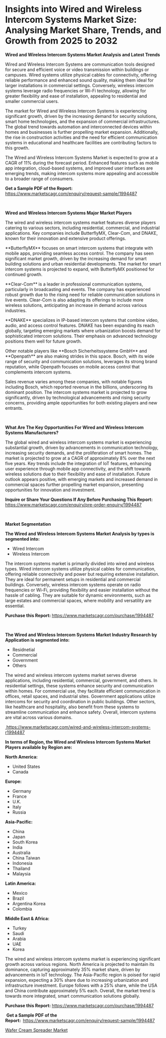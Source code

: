 <p><h1>Insights into Wired and Wireless Intercom Systems Market Size: Analysing Market Share, Trends, and Growth from 2025 to 2032</h1></p><p><strong>Wired and Wireless Intercom Systems Market Analysis and Latest Trends</strong></p>
<p><p>Wired and Wireless Intercom Systems are communication tools designed for secure and efficient voice or video transmission within buildings or campuses. Wired systems utilize physical cables for connectivity, offering reliable performance and enhanced sound quality, making them ideal for larger installations in commercial settings. Conversely, wireless intercom systems leverage radio frequencies or Wi-Fi technology, allowing for greater flexibility and ease of installation, appealing to residential and smaller commercial users.</p><p>The market for Wired and Wireless Intercom Systems is experiencing significant growth, driven by the increasing demand for security solutions, smart home technologies, and the expansion of commercial infrastructures. The global trend towards automation and interconnected devices within homes and businesses is further propelling market expansion. Additionally, the rise in construction activities and the need for efficient communication systems in educational and healthcare facilities are contributing factors to this growth.</p><p>The Wired and Wireless Intercom Systems Market is expected to grow at a CAGR of 11% during the forecast period. Enhanced features such as mobile app integration, cloud-based systems, and improved user interfaces are emerging trends, making intercom systems more appealing and accessible to a broader range of consumers.</p></p>
<p><strong>Get a Sample PDF of the Report:&nbsp;</strong> <a href="https://www.marketscagr.com/enquiry/request-sample/1994487?utm_campaign=2822&utm_medium=2&utm_source=Github&utm_content=ia&utm_term=02032025&utm_id=wired-and-wireless-intercom-systems">https://www.marketscagr.com/enquiry/request-sample/1994487</a></p>
<p>&nbsp;</p>
<p><strong>Wired and Wireless Intercom Systems Major Market Players</strong></p>
<p><p>The wired and wireless intercom systems market features diverse players catering to various sectors, including residential, commercial, and industrial applications. Key companies include ButterflyMX, Clear-Com, and DNAKE, known for their innovation and extensive product offerings.</p><p>**ButterflyMX** focuses on smart intercom systems that integrate with mobile apps, providing seamless access control. The company has seen significant market growth, driven by the increasing demand for smart building solutions and urban residential developments. The market for smart intercom systems is projected to expand, with ButterflyMX positioned for continued growth.</p><p>**Clear-Com** is a leader in professional communication systems, particularly in broadcasting and events. The company has experienced robust growth due to the rising need for reliable communication solutions in live events. Clear-Com is also adapting its offerings to include more wireless solutions, anticipating an increase in demand across various industries.</p><p>**DNAKE** specializes in IP-based intercom systems that combine video, audio, and access control features. DNAKE has been expanding its reach globally, targeting emerging markets where urbanization boosts demand for sophisticated intercom solutions. Their emphasis on advanced technology positions them well for future growth.</p><p>Other notable players like **Bosch Sicherheitssysteme GmbH** and **Openpath** are also making strides in this space. Bosch, with its wide range of security and communication solutions, leverages its strong brand reputation, while Openpath focuses on mobile access control that complements intercom systems.</p><p>Sales revenue varies among these companies, with notable figures including Bosch, which reported revenue in the billions, underscoring its dominant position. The intercom systems market is projected to grow significantly, driven by technological advancements and rising security concerns, providing ample opportunities for both existing players and new entrants.</p></p>
<p>&nbsp;</p>
<p><strong>What Are The Key Opportunities For Wired and Wireless Intercom Systems Manufacturers?</strong></p>
<p><p>The global wired and wireless intercom systems market is experiencing substantial growth, driven by advancements in communication technology, increasing security demands, and the proliferation of smart homes. The market is projected to grow at a CAGR of approximately 8% over the next five years. Key trends include the integration of IoT features, enhancing user experience through mobile app connectivity, and the shift towards wireless solutions due to their flexibility and ease of installation. Future outlook appears positive, with emerging markets and increased demand in commercial spaces further propelling market expansion, presenting opportunities for innovation and investment.</p></p>
<p><strong>Inquire or Share Your Questions If Any Before Purchasing This Report:</strong> <a href="https://www.marketscagr.com/enquiry/pre-order-enquiry/1994487?utm_campaign=2822&utm_medium=2&utm_source=Github&utm_content=ia&utm_term=02032025&utm_id=wired-and-wireless-intercom-systems">https://www.marketscagr.com/enquiry/pre-order-enquiry/1994487</a></p>
<p>&nbsp;</p>
<p><strong>Market Segmentation</strong></p>
<p><strong>The Wired and Wireless Intercom Systems Market Analysis by types is segmented into:</strong></p>
<p><ul><li>Wired Intercom</li><li>Wireless Intercom</li></ul></p>
<p><p>The intercom systems market is primarily divided into wired and wireless types. Wired intercom systems utilize physical cables for communication, offering reliable connectivity and power but requiring extensive installation. They are ideal for permanent setups in residential and commercial buildings. Conversely, wireless intercom systems operate on radio frequencies or Wi-Fi, providing flexibility and easier installation without the hassle of cabling. They are suitable for dynamic environments, such as large estates and commercial spaces, where mobility and versatility are essential.</p></p>
<p><strong>Purchase this Report:&nbsp;</strong><a href="https://www.marketscagr.com/purchase/1994487?utm_campaign=2822&utm_medium=2&utm_source=Github&utm_content=ia&utm_term=02032025&utm_id=wired-and-wireless-intercom-systems">https://www.marketscagr.com/purchase/1994487</a></p>
<p>&nbsp;</p>
<p><strong>The Wired and Wireless Intercom Systems Market Industry Research by Application is segmented into:</strong></p>
<p><ul><li>Residnetial</li><li>Commercial</li><li>Government</li><li>Others</li></ul></p>
<p><p>The wired and wireless intercom systems market serves diverse applications, including residential, commercial, government, and others. In residential settings, these systems enhance security and communication within homes. For commercial use, they facilitate efficient communication in offices, retail spaces, and industrial sites. Government applications utilize intercoms for security and coordination in public buildings. Other sectors, like healthcare and hospitality, also benefit from these systems to streamline communication and enhance safety. Overall, intercom systems are vital across various domains.</p></p>
<p><a href="https://www.marketscagr.com/wired-and-wireless-intercom-systems-r1994487?utm_campaign=2822&utm_medium=2&utm_source=Github&utm_content=ia&utm_term=02032025&utm_id=wired-and-wireless-intercom-systems">&nbsp;https://www.marketscagr.com/wired-and-wireless-intercom-systems-r1994487</a></p>
<p><strong>In terms of Region, the Wired and Wireless Intercom Systems Market Players available by Region are:</strong></p>
<p>
    <p> <strong> North America: </strong>
        <ul>
            <li>United States</li>
            <li>Canada</li>
        </ul>
        </p> 
    <p> <strong> Europe: </strong>
        <ul>
            <li>Germany</li>
            <li>France</li>
            <li>U.K.</li>
            <li>Italy</li>
            <li>Russia</li>
        </ul>
        </p> 
    <p> <strong> Asia-Pacific: </strong>
        <ul>
            <li>China</li>
            <li>Japan</li>
            <li>South Korea</li>
            <li>India</li>
            <li>Australia</li>
            <li>China Taiwan</li>
            <li>Indonesia</li>
            <li>Thailand</li>
            <li>Malaysia</li>
        </ul>
        </p> 
    <p> <strong> Latin America: </strong>
        <ul>
            <li>Mexico</li>
            <li>Brazil</li>
            <li>Argentina Korea</li>
            <li>Colombia</li>
        </ul>
        </p> 
    <p> <strong> Middle East & Africa: </strong>
        <ul>
            <li>Turkey</li>
            <li>Saudi</li>
            <li>Arabia</li>
            <li>UAE</li>
            <li>Korea</li>
        </ul>
    </p>
    </p>
<p><p>The wired and wireless intercom systems market is experiencing significant growth across various regions. North America is projected to maintain its dominance, capturing approximately 35% market share, driven by advancements in IoT technology. The Asia-Pacific region is poised for rapid expansion, expecting a 30% share due to increasing urbanization and infrastructure investment. Europe follows with a 25% share, while the USA and China contribute approximately 5% each. Overall, the market trend is towards more integrated, smart communication solutions globally.</p></p>
<p><strong>Purchase this Report: </strong><a href="https://www.marketscagr.com/purchase/1994487?utm_campaign=2822&utm_medium=2&utm_source=Github&utm_content=ia&utm_term=02032025&utm_id=wired-and-wireless-intercom-systems">https://www.marketscagr.com/purchase/1994487</a></p>
<p>&nbsp;<strong>Get a Sample PDF of the Report:&nbsp;&nbsp;</strong><a href="https://www.marketscagr.com/enquiry/request-sample/1994487?utm_campaign=2822&utm_medium=2&utm_source=Github&utm_content=ia&utm_term=02032025&utm_id=wired-and-wireless-intercom-systems">https://www.marketscagr.com/enquiry/request-sample/1994487</a></p>
<p><strong></strong></p>
<p><p><a href="https://github.com/mriwacraane/Market-Research-Report-List-1/blob/main/wafer-cream-spreader-market.md?utm_campaign=2822&utm_medium=2&utm_source=Github&utm_content=ia&utm_term=02032025&utm_id=wired-and-wireless-intercom-systems">Wafer Cream Spreader Market</a></p></p>